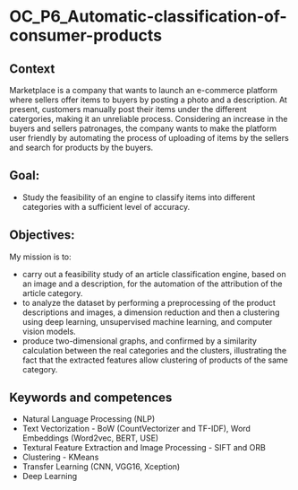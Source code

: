 # OC_P6_Automatic-classification-of-consumer-products

## Context

Marketplace is a company that wants to launch an e-commerce platform where sellers offer items to buyers by posting a photo and a description. At present, customers manually post their items under the different catergories, making it an unreliable process. Considering an increase in the buyers and sellers patronages, the company wants to make the platform user friendly by automating the process of uploading of items by the sellers and search for products by the buyers.

## Goal:
 - Study the feasibility of an engine to classify items into different categories with a sufficient level of accuracy.

## Objectives:
My mission is to: 
- carry out a feasibility study of an article classification engine, based on an image and a description, for the automation of the attribution of the article category.
- to analyze the dataset by performing a preprocessing of the product descriptions and images, a dimension reduction and then a clustering using deep learning, unsupervised machine learning, and computer vision models.
- produce two-dimensional graphs, and confirmed by a similarity calculation between the real categories and the clusters, illustrating the fact that the extracted features allow clustering of products of the same category.


## Keywords and competences
- Natural Language Processing (NLP)
- Text Vectorization - BoW (CountVectorizer and TF-IDF), Word Embeddings (Word2vec, BERT, USE)
- Textural Feature Extraction and Image Processing - SIFT and ORB
- Clustering - KMeans
- Transfer Learning (CNN, VGG16, Xception) 
- Deep Learning
